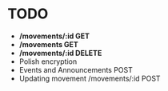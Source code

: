 # TODO
* **/movements/:id GET**
* **/movements GET**
* **/movements/:id DELETE**
* Polish encryption
* Events and Announcements POST
* Updating movement /movements/:id POST





